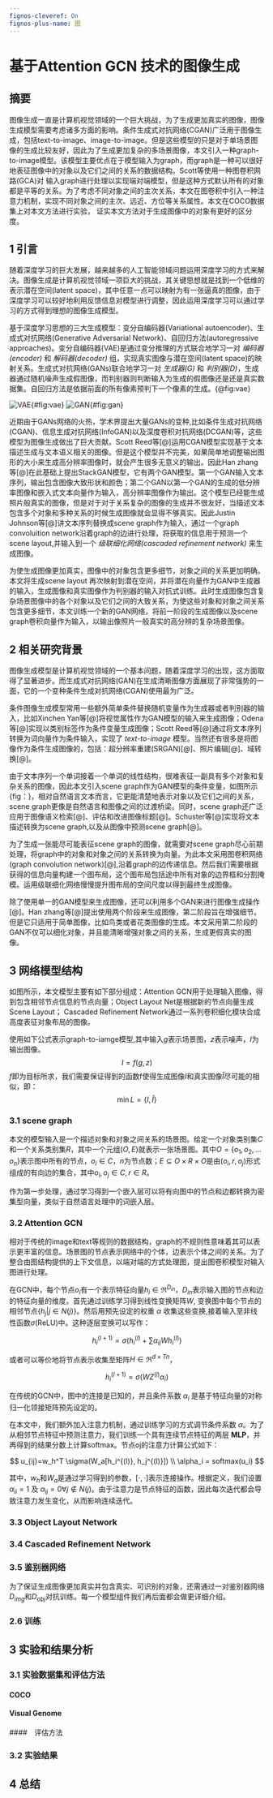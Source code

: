 ```yaml
---
fignos-cleveref: On
fignos-plus-name: 图
---
```


#  基于Attention GCN 技术的图像生成
## 摘要
图像生成一直是计算机视觉领域的一个巨大挑战，为了生成更加真实的图像，图像生成模型需要考虑诸多方面的影响。条件生成式对抗网络(CGAN)广泛用于图像生成，包括text-to-image、image-to-image。但是这些模型的只是对于单场景图像的生成比较友好，因此为了生成更加复杂的多场景图像，本文引入一种graph-to-image模型。该模型主要优点在于模型输入为graph，而graph是一种可以很好地表征图像中的对象以及它们之间的关系的数据结构。Scott等使用一种图卷积网路(GCA)对 输入graph进行处理以实现端对端模型，但是这种方式默认所有的对象都是平等的关系。为了考虑不同对象之间的主次关系，本文在图卷积中引入一种注意力机制，实现不同对象之间的主次、远近、方位等关系属性。本文在COCO数据集上对本文方法进行实验， 证实本文方法对于生成图像中的对象有更好的区分度。

## 1 引言
随着深度学习的巨大发展，越来越多的人工智能领域问题运用深度学习的方式来解决。图像生成是计算机视觉领域一项巨大的挑战，其关键思想就是找到一个低维的表示潜在空间(latent space)，其中任意一点可以映射为有一张逼真的图像，由于深度学习可以较好地利用反馈信息对模型进行调整，因此运用深度学习可以通过学习的方式得到理想的图像生成模型。

基于深度学习思想的三大生成模型：变分自编码器(Variational autoencoder)、生成式对抗网络(Generative Adversarial Network)、自回归方法(autoregressive approaches)。变分自编码器(VAE)是通过变分推理的方式联合地学习一对 *编码器(encoder)* 和 *解码器(decoder)* 组，实现真实图像与潜在空间(latent space)的映射关系。生成式对抗网络(GANs)联合地学习一对 *生成器(G)* 和 *判别器(D)*，生成器通过随机噪声生成假图像，而判别器则判断输入为生成的假图像还是还是真实数据集。自回归方法是依据前面的所有像素预判下一个像素的生成。{@fig:vae}

![VAE](assets/VAE.png){#fig:vae}
![GAN](assets/GAN.png){#fig:gan}

近期由于GANs网络的火热，学术界提出大量GANs的变种,比如条件生成对抗网络(CGAN)、信息生成对抗网络(InfoGAN)以及深度卷积对抗网络(DCGAN)等，这些模型为图像生成做出了巨大贡献。Scott Reed等[@]运用CGAN模型实现基于文本描述生成与文本语义相关的图像。但是这个模型并不完美，如果简单地调整输出图形的大小来生成高分辨率图像时，就会产生很多无意义的输出。因此Han zhang等[@]在此基础上提出StackGAN模型，它有两个GAN模型。第一个GAN输入文本序列，输出包含图像大致形状和颜色；第二个GAN以第一个GAN的生成的低分辨率图像和嵌入式文本向量作为输入，高分辨率图像作为输出。这个模型已经能生成照片般真实的图像，但是对于对于关系复杂的图像的生成并不很友好，当描述文本包含多个对象和多种关系的时候生成图像就会显得不够真实。因此Justin Johnson等[@]讲文本序列替换成scene graph作为输入，通过一个graph convoluition network沿着graph的边进行处理，将获取的信息用于预测一个scene layout,并输入到一个 *级联细化网络(cascaded refinement network)* 来生成图像。

为使生成图像更加真实，图像中的对象包含更多细节，对象之间的关系更加明确。本文将生成scene layout 再次映射到潜在空间，并将潜在向量作为GAN中生成器的输入，生成图像和真实图像作为判别器的输入对抗式训练。此时生成图像包含复杂场景图像中的各个对象以及它们之间的大致关系，为使这些对象和对象之间关系包含更多细节，本文训练一个新的GAN网络，将前一阶段的生成图像以及scene graph卷积向量作为输入，以输出像照片一般真实的高分辨的复杂场景图像。

## 2 相关研究背景
图像生成模型是计算机视觉领域的一个基本问题，随着深度学习的出现，这方面取得了显著进步。而生成式对抗网络(GAN)在生成清晰图像方面展现了非常强势的一面，它的一个变种条件生成对抗网络(CGAN)使用最为广泛。

条件图像生成模型常用一些额外简单条件替换随机变量作为生成器或者判别器的输入，比如Xinchen Yan等[@]将视觉属性作为GAN模型的输入来生成图像；Odena等[@]实现以类别标签作为条件变量生成图像；Scott Reed等[@]通过将文本序列转换为词向量作为条件输入，实现了 *text-to-image* 模型。当然还有很多是将图像作为条件生成图像的，包括：超分辨率重建(SRGAN)[@]、照片编辑[@]、域转换[@]。

由于文本序列一个单词接着一个单词的线性结构，很难表征一副具有多个对象和复杂关系的图像，因此本文引入scene graph作为GAN模型的条件变量，如图所示{fig：}，相对自然语言文本而言，它更能清楚地表示对象以及它们之间的关系，scene graph更像是自然语言和图像之间的过渡桥梁。同时，scene graph还广泛应用于图像语义检索[@]、评估和改进图像标题[@]。Schuster等[@]实现将文本描述转换为scene graph,以及从图像中预测scene graph[@]。

为了生成一张能尽可能表征scene graph的图像，就需要对scene graph尽心前期处理，将graph中的对象和对象之间的关系转换为向量。为此本文采用图卷积网络(graph convolution network)[@],沿着graph的边传递信息。然后我们需要根据获得的信息向量构建一个图布局，这个图布局包括途中所有对象的边界框和分割掩模。运用级联细化网络慢慢提升图布局的空间尺度以得到最终生成图像。

除了使用单一的GAN模型来生成图像，还可以利用多个GAN来进行图像生成操作[@]。Han zhang等[@]提出使用两个阶段来生成图像，第二阶段旨在增强细节。但是它只适用于简单图像，比如鸟类或者花类图像的生成。本文采用第二阶段的GAN不仅可以细化对象，并且能清晰增强对象之间的关系，生成更假真实的图像。

## 3  网络模型结构
如图所示，本文模型主要有如下部分组成：Attention GCN用于处理输入图像，得到包含相邻节点信息的节点向量；Object Layout Net是根据新的节点向量生成Scene Layout； Cascaded Refinement Network通过一系列卷积细化模块合成高度表征对象布局的图像。


使用如下公式表示graph-to-iamge模型,其中输入$g$表示场景图，$z$表示噪声，$I$为输出图像。
$$
I = f(g,z)
$$
$f$即为目标所求，我们需要保证得到的函数f使得生成图像$I$和真实图像$\hat{I}$尽可能的相似，即：
$$
\min L= \{I, \hat{I}\}
$$

### 3.1 scene graph
 本文的模型输入是一个描述对象和对象之间关系的场景图。给定一个对象类别集$C$和一个关系类别集$R$，其中一个元组$(O,E)$就表示一张场景图。其中$O={\{o_1,o_2,\dots o_n \}}$表示图中所有的节点，$o_i\in C$，$n$为节点数；$E\subseteq O \times R \times O$是由${(o_i, r, o_j)}$形式组成的有向边的集合，其中$o_i, o_j\in C, r \in R$。

作为第一步处理，通过学习得到一个嵌入层可以将有向图中的节点和边都转换为密集型向量，类似于自然语言处理中的词嵌入层。
### 3.2 Attention GCN
相对于传统的image和text等规则的数据结构，graph的不规则性意味着其可以表示更丰富的信息。场景图的节点表示网络中的个体，边表示个体之间的关系。为了整合由图结构提供的上下文信息，以端对端的方式处理图，提出图卷积模型对输入图进行处理。

在GCN中，每个节点$o_i$有一个表示特征向量$h_i \in \Re^{D_{in}}$，$D_{in}$表示输入图的节点和边的特征向量的维度。首先通过训练学习得到线性变换矩阵$W$, 变换图中每个节点的相邻节点$\{h_j|j \in N(j)\}$。然后用预先设定的权重 $\alpha$ 收集这些变换,接着输入至非线性函数$\sigma$(ReLU)中。这种逐层变换可以写作：

$$
h_i^{(l+1)}=\sigma(h_i^{(l)} + \sum \alpha_{ij}W h_i^{(l)})
$$

或者可以等价地将节点表示收集至矩阵$H \in \Re^{d \times Tn}$，

$$
h_i^{(l+1)}=\sigma(WZ^{(l)} \alpha_i )
$$

在传统的GCN中，图中的连接是已知的，并且条件系数 $\alpha_i$ 是基于特征向量的对称归一化领接矩阵预先设定的。

在本文中，我们额外加入注意力机制，通过训练学习的方式调节条件系数 $\alpha$。为了从相邻节点特征中预测注意力，我们训练一个具有连续节点特征的两层 **MLP**，并再得到的结果分数上计算softmax。节点oj的注意力计算公式如下：

$$
u_{ij}=w_h^T \sigma(W_a[h_i^{(l)}, h_j^{(l)}]) \\
\alpha_i = softmax(u_i)
$$

其中，$w_h$和$W_a$是通过学习得到的参数，$[\cdot , \cdot]$表示连接操作。根据定义，我们设置 $\alpha_{ii}=1$ 及 $\alpha_{ij}=0 \forall j \notin N(j)$。由于注意力是节点特征的函数，因此每次迭代都会导致注意力发生变化，从而影响连续迭代。
### 3.3 Object Layout Network

### 3.4 Cascaded Refinement Network

### 3.5 鉴别器网络
为了保证生成图像更加真实并包含真实、可识别的对象，还需通过一对鉴别器网络$D_{img}$和$D_{obj}$对抗训练。每一个模型组件我们再后面都会做更详细介绍。
### 2.6 训练


## 3 实验和结果分析
### 3.1 实验数据集和评估方法
#### COCO
#### Visual Genome
####　评估方法
### 3.2 实验结果

## 4 总结
